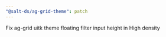 ```yaml
---
"@salt-ds/ag-grid-theme": patch
---
```


Fix ag-grid uitk theme floating filter input height in High density
